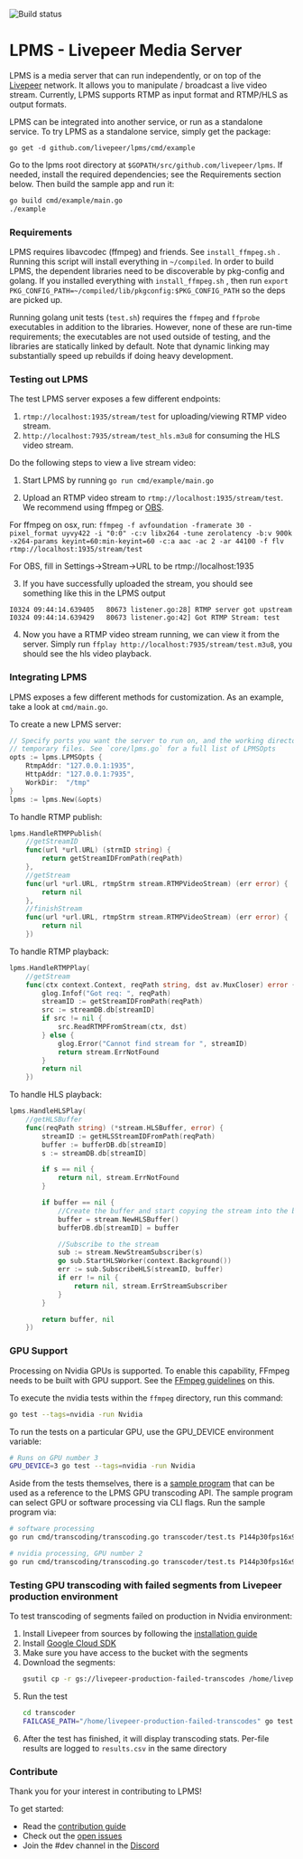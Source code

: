 ![Build status](https://github.com/livepeer/lpms/actions/workflows/linux.yml/badge.svg?branch=master)

# LPMS - Livepeer Media Server

LPMS is a media server that can run independently, or on top of the [Livepeer](https://livepeer.org)
network.  It allows you to manipulate / broadcast a live video stream.  Currently, LPMS supports RTMP
as input format and RTMP/HLS as output formats.

LPMS can be integrated into another service, or run as a standalone service.  To try LPMS as a
standalone service, simply get the package:
```
go get -d github.com/livepeer/lpms/cmd/example
```

Go to the lpms root directory at `$GOPATH/src/github.com/livepeer/lpms`. If needed, install the required dependencies; see the Requirements section below. Then build the sample app and run it:

```sh
go build cmd/example/main.go
./example
```

### Requirements

LPMS requires libavcodec (ffmpeg) and friends. See `install_ffmpeg.sh` . Running this script will install everything in `~/compiled`. In order to build LPMS, the dependent libraries need to be discoverable by pkg-config and golang. If you installed everything with `install_ffmpeg.sh` , then run `export PKG_CONFIG_PATH=~/compiled/lib/pkgconfig:$PKG_CONFIG_PATH` so the deps are picked up.

Running golang unit tests (`test.sh`) requires the `ffmpeg` and `ffprobe` executables in addition to the libraries. However, none of these are run-time requirements; the executables are not used outside of testing, and the libraries are statically linked by default. Note that dynamic linking may substantially speed up rebuilds if doing heavy development.

### Testing out LPMS

The test LPMS server exposes a few different endpoints:
1. `rtmp://localhost:1935/stream/test` for uploading/viewing RTMP video stream.
2. `http://localhost:7935/stream/test_hls.m3u8` for consuming the HLS video stream.

Do the following steps to view a live stream video:
1. Start LPMS by running `go run cmd/example/main.go`

2. Upload an RTMP video stream to `rtmp://localhost:1935/stream/test`.  We recommend using ffmpeg or [OBS](https://obsproject.com/download).

For ffmpeg on osx, run: `ffmpeg -f avfoundation -framerate 30 -pixel_format uyvy422 -i "0:0" -c:v libx264 -tune zerolatency -b:v 900k -x264-params keyint=60:min-keyint=60 -c:a aac -ac 2 -ar 44100 -f flv rtmp://localhost:1935/stream/test`

For OBS, fill in Settings->Stream->URL to be rtmp://localhost:1935

3. If you have successfully uploaded the stream, you should see something like this in the LPMS output
```
I0324 09:44:14.639405   80673 listener.go:28] RTMP server got upstream
I0324 09:44:14.639429   80673 listener.go:42] Got RTMP Stream: test
```
4. Now you have a RTMP video stream running, we can view it from the server.  Simply run `ffplay http://localhost:7935/stream/test.m3u8`, you should see the hls video playback.


### Integrating LPMS

LPMS exposes a few different methods for customization. As an example, take a look at `cmd/main.go`.

To create a new LPMS server:
```go
// Specify ports you want the server to run on, and the working directory for
// temporary files. See `core/lpms.go` for a full list of LPMSOpts
opts := lpms.LPMSOpts {
    RtmpAddr: "127.0.0.1:1935",
    HttpAddr: "127.0.0.1:7935",
    WorkDir:  "/tmp"
}
lpms := lpms.New(&opts)
```

To handle RTMP publish:
```go
lpms.HandleRTMPPublish(
	//getStreamID
	func(url *url.URL) (strmID string) {
		return getStreamIDFromPath(reqPath)
	},
	//getStream
	func(url *url.URL, rtmpStrm stream.RTMPVideoStream) (err error) {
		return nil
	},
	//finishStream
	func(url *url.URL, rtmpStrm stream.RTMPVideoStream) (err error) {
		return nil
	})
```

To handle RTMP playback:

```go
lpms.HandleRTMPPlay(
	//getStream
	func(ctx context.Context, reqPath string, dst av.MuxCloser) error {
		glog.Infof("Got req: ", reqPath)
		streamID := getStreamIDFromPath(reqPath)
		src := streamDB.db[streamID]
		if src != nil {
			src.ReadRTMPFromStream(ctx, dst)
		} else {
			glog.Error("Cannot find stream for ", streamID)
			return stream.ErrNotFound
		}
		return nil
	})
```

To handle HLS playback:

```go
lpms.HandleHLSPlay(
	//getHLSBuffer
	func(reqPath string) (*stream.HLSBuffer, error) {
		streamID := getHLSStreamIDFromPath(reqPath)
		buffer := bufferDB.db[streamID]
		s := streamDB.db[streamID]

		if s == nil {
			return nil, stream.ErrNotFound
		}

		if buffer == nil {
			//Create the buffer and start copying the stream into the buffer
			buffer = stream.NewHLSBuffer()
			bufferDB.db[streamID] = buffer

            //Subscribe to the stream
			sub := stream.NewStreamSubscriber(s)
			go sub.StartHLSWorker(context.Background())
			err := sub.SubscribeHLS(streamID, buffer)
			if err != nil {
				return nil, stream.ErrStreamSubscriber
			}
		}

		return buffer, nil
	})
```

### GPU Support

Processing on Nvidia GPUs is supported. To enable this capability, FFmpeg needs
to be built with GPU support. See the
[FFmpeg guidelines](https://trac.ffmpeg.org/wiki/HWAccelIntro#NVENCNVDEC) on
this.

To execute the nvidia tests within the `ffmpeg` directory, run this command:

```sh
go test --tags=nvidia -run Nvidia

```

To run the tests on a particular GPU, use the GPU_DEVICE environment variable:

```sh
# Runs on GPU number 3
GPU_DEVICE=3 go test --tags=nvidia -run Nvidia
```

Aside from the tests themselves, there is a
[sample program](https://github.com/livepeer/lpms/blob/master/cmd/transcoding/transcoding.go)
that can be used as a reference to the LPMS GPU transcoding API. The sample
program can select GPU or software processing via CLI flags. Run the sample
program via:

```sh
# software processing
go run cmd/transcoding/transcoding.go transcoder/test.ts P144p30fps16x9,P240p30fps16x9 sw

# nvidia processing, GPU number 2
go run cmd/transcoding/transcoding.go transcoder/test.ts P144p30fps16x9,P240p30fps16x9 nv 2
```

### Testing GPU transcoding with failed segments from Livepeer production environment
To test transcoding of segments failed on production in Nvidia environment:
1. Install Livepeer from sources by following the [installation guide](https://docs.livepeer.org/guides/orchestrating/install-go-livepeer#build-from-source)
2. Install [Google Cloud SDK](https://cloud.google.com/sdk/docs/install-sdk)
3. Make sure you have access to the bucket with the segments
4. Download the segments:
    ```sh
    gsutil cp -r gs://livepeer-production-failed-transcodes /home/livepeer-production-failed-transcodes
    ```
5. Run the test
    ```sh
    cd transcoder
    FAILCASE_PATH="/home/livepeer-production-failed-transcodes" go test --tags=nvidia -timeout 6h -run TestNvidia_CheckFailCase
    ```
6. After the test has finished, it will display transcoding stats. Per-file results are logged to `results.csv` in the same directory

### Contribute

Thank you for your interest in contributing to LPMS!

To get started:

- Read the [contribution guide](doc/contributing.md)
- Check out the [open issues](https://github.com/livepeer/lpms/issues)
- Join the #dev channel in the [Discord](https://discord.gg/uaPhtyrWsF)
